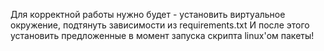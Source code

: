 
Для корректной работы нужно будет - установить виртуальное окружение, подтянуть зависимости из requirements.txt
И после этого установить предложенные в момент запуска скрипта linux'ом пакеты!